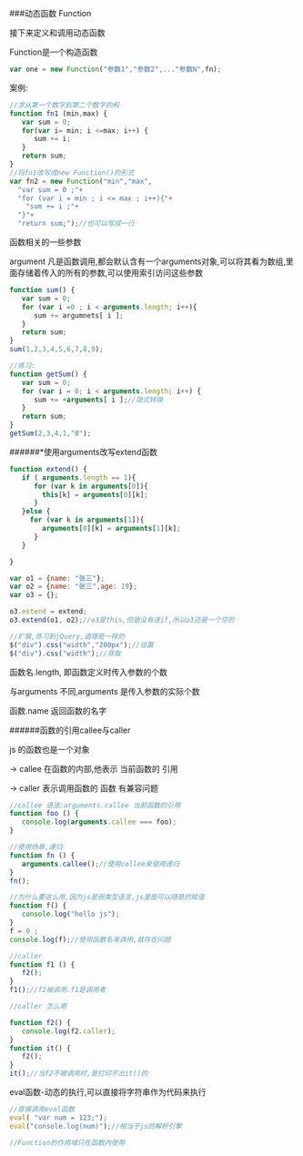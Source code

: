 ###动态函数 Function

接下来定义和调用动态函数

Function是一个构造函数

```javascript
var one = new Function("参数1","参数2",..."参数N",fn);
```

案例:

```javascript
//求从第一个数字到第二个数字的和
function fn1 (min,max) {
   var sum = 0;
   for(var i= min; i <=max; i++) {
      sum += i;
   }
   return sum;
}
//将fn1改写成new Function()的形式
var fn2 = new Function("min","max",
  "var sum = 0 ;"+
  "for (var i = min ; i <= max ; i++){"+
    "sum += i ;"+
  "}"+
  "return sum;");//也可以写成一行
```

函数相关的一些参数

argument 凡是函数调用,都会默认含有一个arguments对象,可以将其看为数组,里面存储着传入的所有的参数,可以使用索引访问这些参数

```javascript
function sum() {
   var sum = 0;
   for (var i =0 ; i < arguments.length; i++){
      sum += argumnets[ i ];
   }
   return sum;
}
sum(1,2,3,4,5,6,7,8,9);

//练习:
function getSum() {
   var sum = 0;
   for (var i = 0; i < arguments.length; i++) {
      sum += +arguments[ i ];//隐式转换
   }
   return sum;
}
getSum(2,3,4,1,"0");
```
######*使用arguments改写extend函数

```javascript
function extend() {
   if ( arguments.length == 1){
      for (var k in arguments[0]){
        this[k] = arguments[0][k];
      }
   }else {
     for (var k in arguments[1]){
        arguments[0][k] = arguments[1][k];
      }
   }

}

var o1 = {name: "张三"};
var o2 = {name: "张三",age: 19};
var o3 = {};

o3.extend = extend;
o3.extend(o1, o2);//o3是this,但是没有进if,所以o3还是一个空的

//扩展,练习到jQuery,道理是一样的
$("div").css("width","200px");//设置
$("div").css("width");//获取
```

函数名.length, 即函数定义时传入参数的个数

与arguments 不同,arguments 是传入参数的实际个数

函数.name 返回函数的名字

######函数的引用callee与caller

js 的函数也是一个对象
 
-> callee 在函数的内部,他表示 当前函数的 引用

-> caller 表示调用函数的 函数 有兼容问题

```javascript
//collee 语法:arguments.callee 当前函数的引用
function foo () {
   console.log(arguments.callee === foo);
}

//使用场景,递归
function fn () {
   arguments.callee();//使用collee来使用递归
}
fn();

//为什么要这么用,因为js是弱类型语言,js里面可以随意的赋值
function f() {
   console.log("hello js");
}
f = 0 ;
console.log(f);//使用函数名来调用,就存在问题

//caller
function f1 () {
   f2();
}
f1();//f2被调用.f1是调用者

//caller 怎么用

function f2() {
   console.log(f2.caller);
}
function it() {
   f2();
}
it();//当f2不被调用时,是打印不出it()的
```

eval函数-动态的执行,可以直接将字符串作为代码来执行

```javascript
//直接调用eval函数
eval( "var num = 123;");
eval("console.log(num)");//相当于js的解析引擎

//Function的作用域只在函数内使用
```



